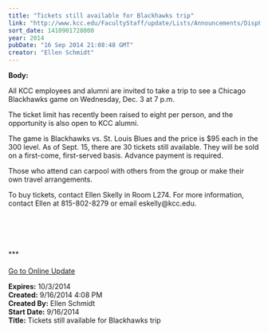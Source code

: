 ```yaml
---
title: "Tickets still available for Blackhawks trip"
link: "http://www.kcc.edu/FacultyStaff/update/Lists/Announcements/DispForm.aspx?ID=1629"
sort_date: 1410901728000
year: 2014
pubDate: "16 Sep 2014 21:08:48 GMT"
creator: "Ellen Schmidt"
---
```


<div><b>Body:</b> <div class="ExternalClassB5A548C5DD05451DBE281FE1250C6978"><p>​All KCC employees and alumni are invited to take a trip to see a Chicago Blackhawks game on Wednesday, Dec. 3 at 7 p.m.</p>
<p>The ticket limit has recently been raised to eight per person, and the opportunity is also open to KCC alumni. </p>
<p>The game is Blackhawks vs. St. Louis Blues and the price is $95 each in the 300 level. As of Sept. 15, there are 30 tickets still available. They will be sold on a first-come, first-served basis. Advance payment is required. </p>
<p>Those who attend can carpool with others from the group or make their own travel arrangements.</p>
<p>To buy tickets, contact Ellen Skelly in Room L274. For more information, contact Ellen at 815-802-8279 or email eskelly@kcc.edu.<br /> <br /> <br /><br /> <br /> <br />***<br /> <br /><a href="/update">Go to Online Update</a><br /></p></div></div>
<div><b>Expires:</b> 10/3/2014</div>
<div><b>Created:</b> 9/16/2014 4:08 PM</div>
<div><b>Created By:</b> Ellen Schmidt</div>
<div><b>Start Date:</b> 9/16/2014</div>
<div><b>Title:</b> Tickets still available for Blackhawks trip</div>
